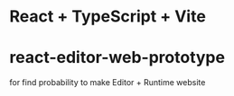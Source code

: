 # React + TypeScript + Vite

# react-editor-web-prototype
for find probability to make Editor + Runtime website 